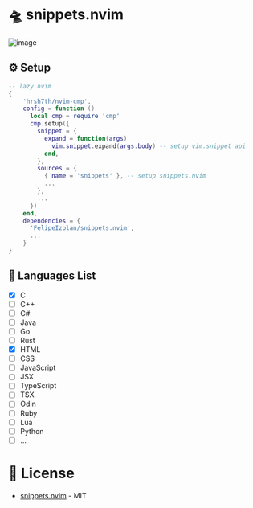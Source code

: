# 🛸 snippets.nvim

![image](https://github.com/user-attachments/assets/cab44ca5-d550-4fdb-a2ed-20c7641e5966)

## ⚙️ Setup
```lua
-- lazy.nvim
{
    'hrsh7th/nvim-cmp',
    config = function ()
      local cmp = require 'cmp'
      cmp.setup({
        snippet = {
          expand = function(args)
            vim.snippet.expand(args.body) -- setup vim.snippet api
          end,
        },
        sources = {
          { name = 'snippets' }, -- setup snippets.nvim
          ...
        },
        ...
      })
    end,
    dependencies = {
      'FelipeIzolan/snippets.nvim',
      ...
    }
}
```

## 📝 Languages List

- [x] C
- [ ] C++
- [ ] C#
- [ ] Java
- [ ] Go
- [ ] Rust
- [x] HTML
- [ ] CSS
- [ ] JavaScript
- [ ] JSX
- [ ] TypeScript
- [ ] TSX
- [ ] Odin
- [ ] Ruby
- [ ] Lua
- [ ] Python
- [ ] ...

# 📜 License

- [snippets.nvim](https://github.com/FelipeIzolan/snippets.nvim) - MIT
